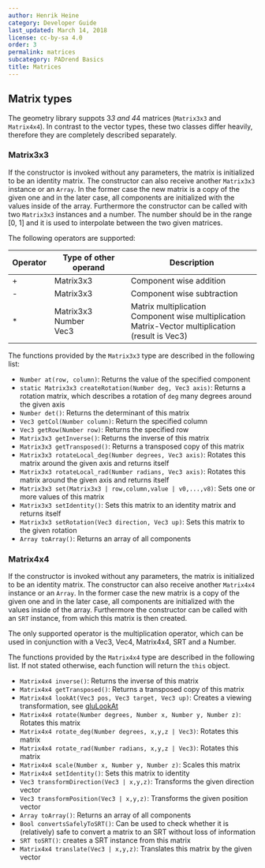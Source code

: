 ```yaml
---
author: Henrik Heine
category: Developer Guide
last_updated: March 14, 2018
license: cc-by-sa 4.0
order: 3
permalink: matrices
subcategory: PADrend Basics
title: Matrices
---
```

<!------------------------------------------------------------------------------------------------
This work is licensed under the Creative Commons Attribution-ShareAlike 4.0 International License.
 To view a copy of this license, visit http://creativecommons.org/licenses/by-sa/4.0/.
 Author: Henrik Heine (hheine@mail.uni-paderborn.de)
 PADrend Version 1.0.0
------------------------------------------------------------------------------------------------->


## Matrix types
The geometry library suppots 3*3 and 4*4 matrices (`Matrix3x3` and `Matrix4x4`).
In contrast to the vector types, these two classes differ heavily, therefore they are completely described separately.

### Matrix3x3
If the constructor is invoked without any parameters, the matrix is initialized to be an identity matrix. The constructor can also receive another `Matrix3x3` instance or an `Array`. In the former case the new matrix is a copy of the given one and in the later case, all components are initialized with the values inside of the array. Furthermore the constructor can be called with two `Matrix3x3` instances and a number. The number should be in the range [0, 1] and it is used to interpolate between the two given matrices.

The following operators are supported:

| Operator | Type of other operand | Description |
| ----- |----- | ----- |
| + | Matrix3x3 | Component wise addition |
| - | Matrix3x3 | Component wise subtraction |
| * | Matrix3x3<br>Number<br>Vec3 | Matrix multiplication<br>Component wise multiplication<br>Matrix-Vector multiplication (result is Vec3) |

The functions provided by the `Matrix3x3` type are described in the following list:
* `Number at(row, column)`: Returns the value of the specified component
* `static Matrix3x3 createRotation(Number deg, Vec3 axis)`: Returns a rotation matrix, which describes a rotation of `deg` many degrees around the given axis
* `Number det()`: Returns the determinant of this matrix
* `Vec3 getCol(Number column)`: Return the specified column
* `Vec3 getRow(Number row)`: Returns the specified row
* `Matrix3x3 getInverse()`: Returns the inverse of this matrix
* `Matrix3x3 getTransposed()`: Returns a transposed copy of this matrix
* `Matrix3x3 rotateLocal_deg(Number degrees, Vec3 axis)`: Rotates this matrix around the given axis and returns itself
* `Matrix3x3 rotateLocal_rad(Number radians, Vec3 axis)`: Rotates this matrix around the given axis and returns itself
* `Matrix3x3 set(Matrix3x3 | row,column,value | v0,...,v8)`: Sets one or more values of this matrix
* `Matrix3x3 setIdentity()`: Sets this matrix to an identity matrix and returns itself
* `Matrix3x3 setRotation(Vec3 direction, Vec3 up)`: Sets this matrix to the given rotation
* `Array toArray()`: Returns an array of all components

### Matrix4x4
If the constructor is invoked without any parameters, the matrix is initialized to be an identity matrix. The constructor can also receive another `Matrix4x4` instance or an `Array`. In the former case the new matrix is a copy of the given one and in the later case, all components are initialized with the values inside of the array. Furthermore the constructor can be called with an `SRT` instance, from which this matrix is then created.

The only supported operator is the multiplication operator, which can be used in conjunction with a Vec3, Vec4, Matrix4x4, SRT and a Number.

The functions provided by the `Matrix4x4` type are described in the following list. If not stated otherwise, each function will return the `this` object.
* `Matrix4x4 inverse()`: Returns the inverse of this matrix
* `Matrix4x4 getTransposed()`: Returns a transposed copy of this matrix
* `Matrix4x4 lookAt(Vec3 pos, Vec3 target, Vec3 up)`: Creates a viewing transformation, see [gluLookAt](https://www.opengl.org/sdk/docs/man2/xhtml/gluLookAt.xml)
* `Matrix4x4 rotate(Number degrees, Number x, Number y, Number z)`: Rotates this matrix
* `Matrix4x4 rotate_deg(Number degrees, x,y,z | Vec3)`: Rotates this matrix
* `Matrix4x4 rotate_rad(Number radians, x,y,z | Vec3)`: Rotates this matrix
* `Matrix4x4 scale(Number x, Number y, Number z)`: Scales this matrix
* `Matrix4x4 setIdentity()`: Sets this matrix to identity
* `Vec3 transformDirection(Vec3 | x,y,z)`: Transforms the given direction vector
* `Vec3 transformPosition(Vec3 | x,y,z)`: Transforms the given position vector
* `Array toArray()`: Returns an array of all components
* `Bool convertsSafelyToSRT()`: Can be used to check whether it is (relatively) safe to convert a matrix to an SRT without loss of information
* `SRT toSRT()`: creates a SRT instance from this matrix
* `Matrix4x4 translate(Vec3 | x,y,z)`: Translates this matrix by the given vector



